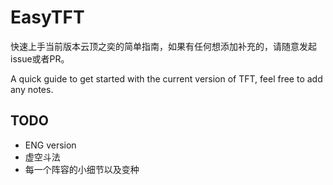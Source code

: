# EasyTFT
快速上手当前版本云顶之奕的简单指南，如果有任何想添加补充的，请随意发起issue或者PR。

 A quick guide to get started with the current version of TFT, feel free to add any notes.



## TODO

- ENG version
- 虚空斗法
- 每一个阵容的小细节以及变种

